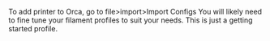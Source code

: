 To add printer to Orca, go to file>import>Import Configs
You will likely need to fine tune your filament profiles to suit your needs. This is just a getting started profile. 
